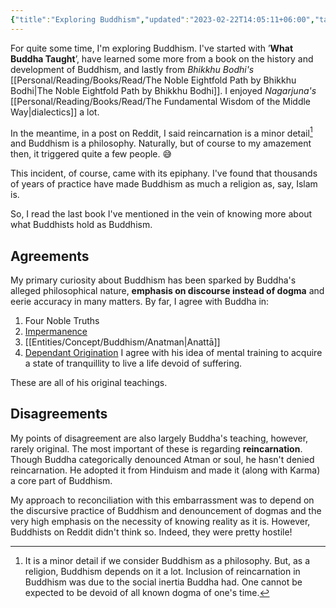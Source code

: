 ```yaml
---
{"title":"Exploring Buddhism","updated":"2023-02-22T14:05:11+06:00","tags":["buddhism","philosophy"],"created":"2021-08-30T20:24:08+06:00","dg-publish":true,"dg-note-icon":2,"permalink":"/personal/musings/exploring-buddhism/","dgPassFrontmatter":true,"noteIcon":2}
---
```


For quite some time, I'm exploring Buddhism. I've started with ’**What Buddha Taught**’, have learned some more from a book on the history and development of Buddhism, and lastly from *Bhikkhu Bodhi's* [[Personal/Reading/Books/Read/The Noble Eightfold Path by Bhikkhu Bodhi\|The Noble Eightfold Path by Bhikkhu Bodhi]]. I enjoyed *Nagarjuna's* [[Personal/Reading/Books/Read/The Fundamental Wisdom of the Middle Way\|dialectics]] a lot.

In the meantime, in a post on Reddit, I said reincarnation is a minor detail[^1] and Buddhism is a philosophy. Naturally, but of course to my amazement then, it triggered quite a few people. 😅

This incident, of course, came with its epiphany. I've found that thousands of years of practice have made Buddhism as much a religion as, say, Islam is.

So, I read the last book I've mentioned in the vein of knowing more about what Buddhists hold as Buddhism.

## Agreements
My primary curiosity about Buddhism has been sparked by Buddha's alleged philosophical nature, **emphasis on discourse instead of dogma** and eerie accuracy in many matters. By far, I agree with Buddha in:
  1. Four Noble Truths
  2. [Impermanence](https://en.wikipedia.org/wiki/Impermanence)
  3. [[Entities/Concept/Buddhism/Anatman\|Anattā]]
  4. [Dependant Origination](https://en.wikipedia.org/wiki/Pratītyasamutpāda)
I agree with his idea of mental training to acquire a state of tranquillity to live a life devoid of suffering.

These are all of his original teachings.

## Disagreements
My points of disagreement are also largely Buddha's teaching, however, rarely original. The most important of these is regarding **reincarnation**. Though Buddha categorically denounced Atman or soul, he hasn't denied reincarnation. He adopted it from Hinduism and made it (along with Karma) a core part of Buddhism.

My approach to reconciliation with this embarrassment was to depend on the discursive practice of Buddhism and denouncement of dogmas and the very high emphasis on the necessity of knowing reality as it is. However, Buddhists on Reddit didn't think so. Indeed, they were pretty hostile!

[^1]: It is a minor detail if we consider Buddhism as a philosophy. But, as a religion, Buddhism depends on it a lot. Inclusion of reincarnation in Buddhism was due to the social inertia Buddha had. One cannot be expected to be devoid of all known dogma of one's time.